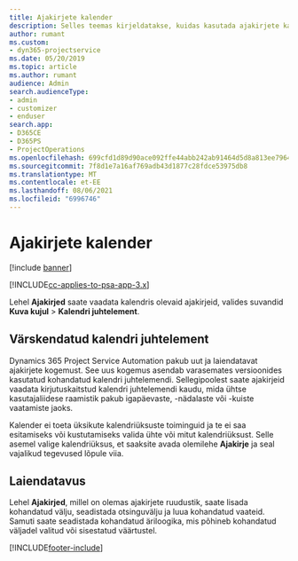 ```yaml
---
title: Ajakirjete kalender
description: Selles teemas kirjeldatakse, kuidas kasutada ajakirjete kalendrit.
author: rumant
ms.custom:
- dyn365-projectservice
ms.date: 05/20/2019
ms.topic: article
ms.author: rumant
audience: Admin
search.audienceType:
- admin
- customizer
- enduser
search.app:
- D365CE
- D365PS
- ProjectOperations
ms.openlocfilehash: 699cfd1d89d90ace092ffe44abb242ab91464d5d8a813ee7964e923abe245d21
ms.sourcegitcommit: 7f8d1e7a16af769adb43d1877c28fdce53975db8
ms.translationtype: MT
ms.contentlocale: et-EE
ms.lasthandoff: 08/06/2021
ms.locfileid: "6996746"
---
```

# <a name="time-entry-calendar"></a>Ajakirjete kalender

[!include [banner](../includes/psa-now-project-operations.md)]

[!INCLUDE[cc-applies-to-psa-app-3.x](../includes/cc-applies-to-psa-app-3x.md)]

Lehel **Ajakirjed** saate vaadata kalendris olevaid ajakirjeid, valides suvandid **Kuva kujul** \> **Kalendri juhtelement**.

## <a name="updated-calendar-control"></a>Värskendatud kalendri juhtelement

Dynamics 365 Project Service Automation pakub uut ja laiendatavat ajakirjete kogemust. See uus kogemus asendab varasemates versioonides kasutatud kohandatud kalendri juhtelemendi. Sellegipoolest saate ajakirjeid vaadata kirjutuskaitstud kalendri juhtelemendi kaudu, mida ühtse kasutajaliidese raamistik pakub igapäevaste, -nädalaste või -kuiste vaatamiste jaoks.

Kalender ei toeta üksikute kalendriüksuste toiminguid ja te ei saa esitamiseks või kustutamiseks valida ühte või mitut kalendriüksust. Selle asemel valige kalendriüksus, et saaksite avada olemilehe **Ajakirje** ja seal vajalikud tegevused lõpule viia.

## <a name="extensibility"></a>Laiendatavus

Lehel **Ajakirjed**, millel on olemas ajakirjete ruudustik, saate lisada kohandatud välju, seadistada otsinguvälju ja luua kohandatud vaateid. Samuti saate seadistada kohandatud äriloogika, mis põhineb kohandatud väljadel valitud või sisestatud väärtustel.


[!INCLUDE[footer-include](../includes/footer-banner.md)]